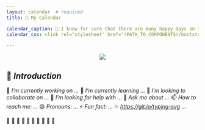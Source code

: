 ```yaml
---
layout: calendar  # required
title: 📆 My Calendar

calendar_caption: 💜 I know for sure that there are many happy days on this calendar! 💜   # optional
calendar_css: <link rel="stylesheet" href="!PATH_TO_COMPONENTS!/bootstrap-calendar/css/calendar.css">

---
```



<p align="center">	
  <img src="https://raw.githubusercontent.com/sofijacom/sofijacom.github.io/9c828822ff366f233c00d36dc8abd12381f64e2b/assets/icons/gray_line.svg" />
</p>


## 📜 _Introduction_

   🔭 _I’m currently working on ..._
   🌱 _I’m currently learning ..._
   👯 _I’m looking to collaborate on ..._
   🤔 _I’m looking for help with ..._
   💬 _Ask me about ..._
   📫 _How to reach me: ..._
   😄 _Pronouns: ..._
   ⚡ _Fun fact: ..._
   ✨ _https://git.io/typing-svg ..._


   🦋 🦋 🦋 🦋 🦋 🦋 🦋 🦋 🦋 🦋 


